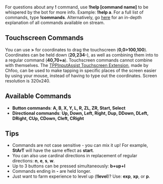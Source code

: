 For questions about any **!** command, use **!help \[command name\]** to be whispered by the bot for more info. Example: **!help a**. For a full list of commands, type **!commands**. Alternatively, go [here](https://twitchplayspokemon.tv/commands) for an in-depth explanation of all commands available on stream.

## Touchscreen Commands

You can use **>** for coordinates to drag the touchscreen \(**0,0>100,100**\). Coordinates can be held down \(**20,234-**\), as well as combining them into to a regular command \(**40,70+a**\). Touchscreen commands cannot combine with themselves. The [TPPInputAssist Touchscreen Extension](https://github.com/chfoo/tppinputassist), made by Chfoo, can be used to make tapping in specific places of the screen easier by using your mouse, instead of having to type out the coordinates. Screen resolution is 320x240.

## Available Commands

- **Button commands**: **A, B, X, Y, L, R, ZL, ZR, Start, Select**
- **Directional commands**: **Up, Down, Left, Right, Dup, DDown, DLeft, DRight, CUp, CDown, Cleft, CRight**

## Tips
- Commands are not case sensitive - you can mix it up! For example, **StArT** will have the same effect as **start**.
- You can also use cardinal directions in replacement of regular directions: **n**, **e**, **s**, **w**.
- Up to 3 buttons can be pressed simultaneously: **b+up+l**
- Commands ending in **-** are held longer.
- Just want to farm experience to level up \(**!level**\)? Use: **exp**, **xp**, or **p**.